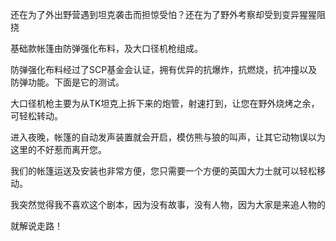 还在为了外出野营遇到坦克袭击而担惊受怕？还在为了野外考察却受到变异猩猩阻挠

基础款帐篷由防弹强化布料，及大口径机枪组成。

防弹强化布料经过了SCP基金会认证，拥有优异的抗爆炸，抗燃烧，抗冲撞以及防弹功能。下面是它的测试。



大口径机枪主要为从TK坦克上拆下来的炮管，射速打到，让您在野外烧烤之余，可轻松转动。

进入夜晚，帐篷的自动发声装置就会开启，模仿熊与狼的叫声，让其它动物误以为这里的不好惹而离开您。



我们的帐篷运送及安装也非常方便，您只需要一个方便的英国大力士就可以轻松移动。



我突然觉得我不喜欢这个剧本，因为没有故事，没有人物，因为大家是来追人物的



就解说走路！